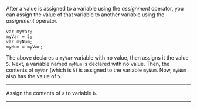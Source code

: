 <div class="challenge-instructions basic-javascript"><div><section id="description">
<p>After a value is assigned to a variable using the <dfn>assignment</dfn> operator, you can assign the value of that variable to another variable using the <dfn>assignment</dfn> operator.</p>
<pre class="language-js"><code class="language-js"><span class="token keyword">var</span> myVar<span class="token punctuation">;</span>
myVar <span class="token operator">=</span> <span class="token number">5</span><span class="token punctuation">;</span>
<span class="token keyword">var</span> myNum<span class="token punctuation">;</span>
myNum <span class="token operator">=</span> myVar<span class="token punctuation">;</span>
</code></pre>
<p>The above declares a <code>myVar</code> variable with no value, then assigns it the value <code>5</code>. Next, a variable named <code>myNum</code> is declared with no value. Then, the contents of <code>myVar</code> (which is <code>5</code>) is assigned to the variable <code>myNum</code>. Now, <code>myNum</code> also has the value of <code>5</code>.</p>
</section></div><hr/><div><section id="instructions">
<p>Assign the contents of <code>a</code> to variable <code>b</code>.</p>
</section></div><hr/></div>